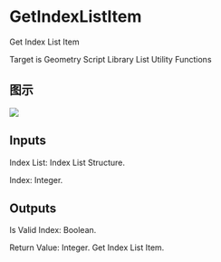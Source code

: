 # GetIndexListItem

Get Index List Item

Target is Geometry Script Library List Utility Functions

## 图示

![]($-20221218-19110016.png)

## Inputs

Index List: Index List Structure.

Index: Integer.  

## Outputs

Is Valid Index: Boolean.

Return Value: Integer. Get Index List Item.

